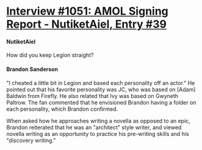 # [Interview #1051: AMOL Signing Report - NutiketAiel, Entry #39](https://www.theoryland.com/intvmain.php?i=1051#39)

#### NutiketAiel

How did you keep Legion straight?

#### Brandon Sanderson

"I cheated a little bit in Legion and based each personality off an actor." He pointed out that his favorite personality was JC, who was based on [Adam] Baldwin from Firefly. He also related that Ivy was based on Gwyneth Paltrow. The fan commented that he envisioned Brandon having a folder on each personality, which Brandon confirmed.

When asked how he approaches writing a novella as opposed to an epic, Brandon reiterated that he was an "architect" style writer, and viewed novella writing as an opportunity to practice his pre-writing skills and his "discovery writing."


